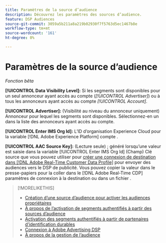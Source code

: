 ```yaml
---
title: Paramètres de la source d’audience
description: Découvrez les paramètres des sources d’audience.
feature: DSP Audiences
source-git-commit: 3059a5b211a8a219b02930f7f5763d5ec1467b8e
workflow-type: tm+mt
source-wordcount: '161'
ht-degree: 0%

---
```


# Paramètres de la source d’audience

*Fonction bêta*

**[!UICONTROL Data Visibility Level]:** Si les segments sont disponibles pour un seul annonceur ayant accès au compte (*[!UICONTROL Advertiser]*) ou à tous les annonceurs ayant accès au compte *[!UICONTROL Account]*.

**[!UICONTROL Advertiser]:** (Visibilité au niveau du annonceur uniquement) Annonceur pour lequel les segments sont disponibles. Sélectionnez-en un dans la liste des annonceurs ayant accès au compte.

**[!UICONTROL Enter IMS Org Id]:** L’ID d’organisation Experience Cloud pour la variable [!DNL Adobe Experience Platform] compte .

**[!UICONTROL AAC Source Key]:** (Lecture seule) ; généré lorsqu’une valeur est saisie dans la variable [!UICONTROL Enter IMS Org Id] (Champ) Clé source que vous pouvez utiliser pour [créer une connexion de destination dans [!DNL Adobe Real-Time Customer Data Profile]](https://experienceleague.adobe.com/docs/experience-platform/destinations/catalog/advertising/adobe-advertising-cloud-connection.html) pour envoyer des audiences vers le DSP de publicité. Vous pouvez copier la valeur dans le presse-papiers pour la coller dans le [!DNL Adobe Real-Time CDP] paramètres de connexion à la destination ou dans un fichier .

>[!MORELIKETHIS]
>
>* [Création d’une source d’audience pour activer les audiences propriétaires](source-create.md)
>* [À propos de l’activation de segments authentifiés à partir des sources d’audience](source-about.md)
>* [Activation des segments authentifiés à partir de partenaires d’identification durables](source-durable-id.md)
>* [Connexion à Adobe Advertising DSP](https://experienceleague.adobe.com/docs/experience-platform/destinations/catalog/advertising/adobe-advertising-cloud-connection.html)
>* [À propos de la gestion de l’audience](/help/dsp/audiences/audience-about.md)

